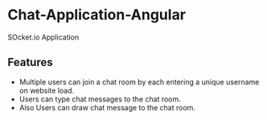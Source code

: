 # Chat-Application-Angular

SOcket.io Application


Features
-----------------------
- Multiple users can join a chat room by each entering a unique username on website load.
- Users can type chat messages to the chat room.
- Also Users can draw chat message to the chat room.
